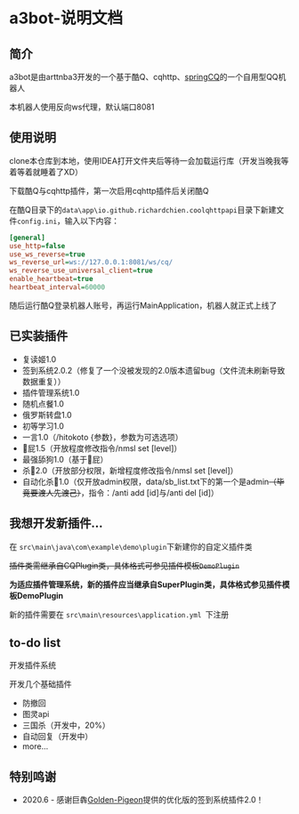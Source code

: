 # a3bot-说明文档
## 简介
a3bot是由arttnba3开发的一个基于酷Q、cqhttp、[springCQ](https://github.com/lz1998/Spring-CQ)的一个自用型QQ机器人

本机器人使用反向ws代理，默认端口8081

## 使用说明
clone本仓库到本地，使用IDEA打开文件夹后等待一会加载运行库（开发当晚我等着等着就睡着了XD）

下载酷Q与cqhttp插件，第一次启用cqhttp插件后关闭酷Q

在酷Q目录下的```data\app\io.github.richardchien.coolqhttpapi```目录下新建文件```config.ini```，输入以下内容：

```ini
[general]
use_http=false
use_ws_reverse=true
ws_reverse_url=ws://127.0.0.1:8081/ws/cq/
ws_reverse_use_universal_client=true
enable_heartbeat=true
heartbeat_interval=60000
```

随后运行酷Q登录机器人账号，再运行MainApplication，机器人就正式上线了

## 已实装插件
- 复读姬1.0
- 签到系统2.0.2（修复了一个没被发现的2.0版本遗留bug（文件流未刷新导致数据重复））
- 插件管理系统1.0
- 随机点餐1.0
- 俄罗斯转盘1.0
- 初等学习1.0
- 一言1.0（/hitokoto {参数}，参数为可选选项）
- 🌈屁1.5（开放程度修改指令/nmsl set [level]）
- 最强舔狗1.0（基于🌈屁）
- 杀🐎2.0（开放部分权限，新增程度修改指令/nmsl set [level]）
- 自动化杀🐎1.0（仅开放admin权限，data/sb_list.txt下的第一个是admin~~（毕竟要渡人先渡己）~~，指令：/anti add [id]与/anti del [id]）

## 我想开发新插件...

在 ```src\main\java\com\example\demo\plugin```下新建你的自定义插件类

~~插件类需继承自CQPlugin类，具体格式可参见插件模板```DemoPlugin```~~

**为适应插件管理系统，新的插件应当继承自SuperPlugin类，具体格式参见插件模板DemoPlugin**

新的插件需要在 ```src\main\resources\application.yml ```下注册

## to-do list
开发插件系统

开发几个基础插件

- 防撤回
- 图灵api
- 三国杀（开发中，20%）
- 自动回复（开发中）
- more...

## 特别鸣谢

- 2020.6 - 感谢巨犇[Golden-Pigeon](https://github.com/Golden-Pigeon)提供的优化版的签到系统插件2.0！